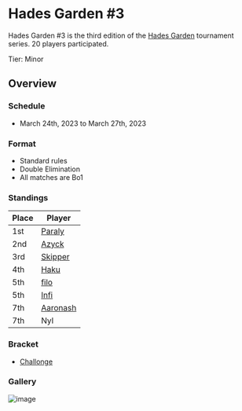 # Hades Garden #3

Hades Garden #3 is the third edition of the [Hades Garden](hgmain.md) tournament series.
20 players participated.

Tier: Minor

## Overview

### Schedule
- March 24th, 2023 to March 27th, 2023

### Format
- Standard rules
- Double Elimination
- All matches are Bo1

### Standings

| Place | Player |
|-|-|
| 1st | [Paraly](../../players/japanese/paraly.md) |
| 2nd | [Azyck](../../players/french/azyck.md) |
| 3rd | [Skipper](../../players/austrian/skipper.md) |
| 4th | [Haku](../../players/german/haku.md) |
| 5th | [filo](../../players/italian/filo.md) |
| 5th | [Infi](../../players/japanese/infi.md) |
| 7th | [Aaronash](../../players/italian/aaronash.md) |
| 7th | Nyl |

### Bracket
- [Challonge](https://challonge.com/jd65u5ed)

### Gallery
![image](https://github.com/inabikarilibrary/inalib/assets/110833255/e932f288-d591-4788-a0ea-81e97a14563d)
